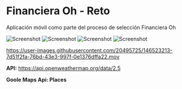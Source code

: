 # Financiera Oh - Reto
Aplicación móvil como parte del proceso de selección Financiera Oh

![Screenshot](Screenshot_1639732856.png)
![Screenshot](Screenshot_1639732995.png)
![Screenshot](Screenshot_1639732978.png)
![Screenshot](Screenshot_1639732986.png)

https://user-images.githubusercontent.com/20495725/146523213-7d51f2fa-76bd-43e3-997f-0e1376dffa22.mov

**API:**
https://api.openweathermap.org/data/2.5

**Goole Maps Api: Places**
